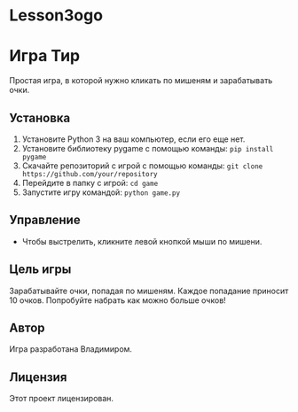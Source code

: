 # Lesson3ogo
# Игра Тир

Простая игра, в которой нужно кликать по мишеням и зарабатывать очки.

## Установка

1. Установите Python 3 на ваш компьютер, если его еще нет.
2. Установите библиотеку pygame с помощью команды: `pip install pygame`
3. Скачайте репозиторий с игрой с помощью команды: `git clone https://github.com/your/repository`
4. Перейдите в папку с игрой: `cd game`
5. Запустите игру командой: `python game.py`

## Управление

- Чтобы выстрелить, кликните левой кнопкой мыши по мишени.

## Цель игры

Зарабатывайте очки, попадая по мишеням. Каждое попадание приносит 10 очков. Попробуйте набрать как можно больше очков!

## Автор

Игра разработана Владимиром. 

## Лицензия

Этот проект лицензирован.